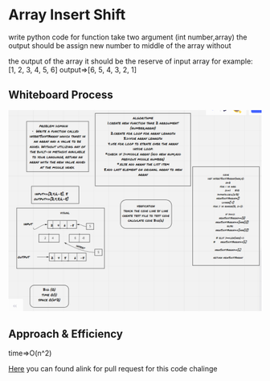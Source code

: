 # Array Insert Shift
write python code for function take two argument (int number,array) the output should be assign new number to middle of the array without


the output of the array it should be the reserve of input array for example:
[1, 2, 3, 4, 5, 6]    output=>[6, 5, 4, 3, 2, 1]

## Whiteboard Process
![whiteBord](whiteBord3.PNG)



## Approach & Efficiency
time=>O(n^2)
<!-- #################################### -->
[Here](https://github.com/monaSalih/data-structures-and-algorithms/tree/array-insert-shift) you can found alink for pull request for this code chalinge
<!-- What approach did you take? Discuss Why. What is the Big O space/time for this approach? -->
